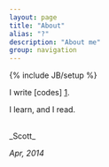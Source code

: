 ```yaml
---
layout: page
title: "About"
alias: "?"
description: "About me"
group: navigation
---
```

{% include JB/setup %}

I write [codes] [1].

I learn, and I read.

<div class="lang zh-cn">
</div>

<br />
_Scott_

_Apr, 2014_

[1]: https://github.com/scotv/algo-js			"Algo.js, some algorithm implemetation using JavaScript"
